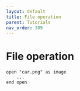 ```yaml
---
layout: default
title: File operation
parent: Tutorials
nav_order: 309
---
```


# File operation


    open "car.png" as image
        ...
    end open

